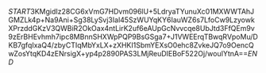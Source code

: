 $START$3KMgidIz28CG6xVmG7HDvm096lU+5LdryaTYunuXc01MXWWTAhJGMZLk4p+Na9Ani+Sg38LySvj3Ial45SzWUYqKY6IauWZ6s7LfoCw9LzyowkXPrzddGKzV3QWBiR2OkOax4ntLirK2uf6eAUpGcNvvcqe8UbJtd3FfQEm9v9zErBHEvhmh7ipc8MBnnSHXWpPQP9BsGSga7+J1VWEErqTBwqRVpoMu/DKB7gfqIxaQ4/zbyCTIqMbYxLX+zXHKI1SbmYEXsO0ehc8ZvkeJQ7o9OencQwZosYtqKD4zENrsigX+yp4p2890PAS3LMjReuDIEBoF522Oj/wouIYtnA==$END$